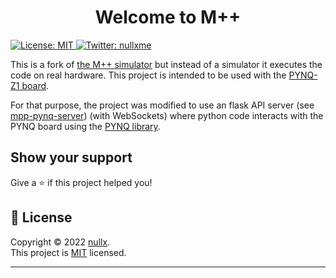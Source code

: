 <h1 align="center">Welcome to M++</h1>
<p>
  <a href="https://opensource.org/licenses/MIT" target="_blank">
    <img alt="License: MIT" src="https://img.shields.io/badge/License-MIT-yellow.svg" />
  </a>
  <a href="https://twitter.com/nullxme" target="_blank">
    <img alt="Twitter: nullxme" src="https://img.shields.io/twitter/follow/nullxme.svg?style=social" />
  </a>
</p>


This is a fork of [the M++ simulator](https://github.com/nullxx/mpp) but instead of a simulator it executes the code on real hardware. This project is intended to be used with the [PYNQ-Z1 board](https://store.digilentinc.com/pynq-z1-python-productivity-for-zynq-7000-arm-fpga-soc/).

For that purpose, the project was modified to use an flask API server (see [mpp-pynq-server](mpp-pynq-server)) (with WebSockets) where python code interacts with the PYNQ board using the [PYNQ library](https://pynq.readthedocs.io/en/v2.6.1/index.html). 

## Show your support

Give a ⭐️ if this project helped you!

## 📝 License

Copyright © 2022 [nullx](https://github.com/nullxx).<br />
This project is [MIT](https://opensource.org/licenses/MIT) licensed.

***
